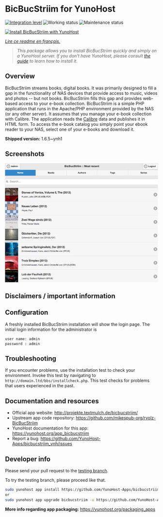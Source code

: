 <!--
N.B.: This README was automatically generated by https://github.com/YunoHost/apps/tree/master/tools/README-generator
It shall NOT be edited by hand.
-->

# BicBucStriim for YunoHost

[![Integration level](https://dash.yunohost.org/integration/bicbucstriim.svg)](https://dash.yunohost.org/appci/app/bicbucstriim) ![Working status](https://ci-apps.yunohost.org/ci/badges/bicbucstriim.status.svg) ![Maintenance status](https://ci-apps.yunohost.org/ci/badges/bicbucstriim.maintain.svg)

[![Install BicBucStriim with YunoHost](https://install-app.yunohost.org/install-with-yunohost.svg)](https://install-app.yunohost.org/?app=bicbucstriim)

*[Lire ce readme en français.](./README_fr.md)*

> *This package allows you to install BicBucStriim quickly and simply on a YunoHost server.
If you don't have YunoHost, please consult [the guide](https://yunohost.org/#/install) to learn how to install it.*

## Overview

BicBucStriim streams books, digital books. It was primarily designed to fill a gap in the functionality of NAS devices that provide access to music, videos and photos -- but not books. BicBucStriim fills this gap and provides web-based access to your e-book collection.
BicBucStriim is a simple PHP application that runs in the Apache/PHP environment provided by the NAS (or any other server). It assumes that you manage your e-book collection with Calibre. The application reads the [Calibre](https://calibre-ebook.com/) data and publishes it in HTML form. To access the e-book catalog you simply point your ebook reader to your NAS, select one of your e-books and download it.

**Shipped version:** 1.6.5~ynh1

## Screenshots

![Screenshot of BicBucStriim](./doc/screenshots/bbs-121-recent.png)

## Disclaimers / important information

## Configuration

A freshly installed BicBucStriim installation will show the login page. The initial login information for the administrator is

    user name: admin
    password : admin

## Troubleshooting

If you encounter problems, use the installation test to check your environment. Invoke this test by navigating to `http://domain.ltd/bbs/installcheck.php`. This test checks for problems that users experienced in the past.
## Documentation and resources

* Official app website: <http://projekte.textmulch.de/bicbucstriim/>
* Upstream app code repository: <https://github.com/mikespub-org/rvolz-BicBucStriim>
* YunoHost documentation for this app: <https://yunohost.org/app_bicbucstriim>
* Report a bug: <https://github.com/YunoHost-Apps/bicbucstriim_ynh/issues>

## Developer info

Please send your pull request to the [testing branch](https://github.com/YunoHost-Apps/bicbucstriim_ynh/tree/testing).

To try the testing branch, please proceed like that.

``` bash
sudo yunohost app install https://github.com/YunoHost-Apps/bicbucstriim_ynh/tree/testing --debug
or
sudo yunohost app upgrade bicbucstriim -u https://github.com/YunoHost-Apps/bicbucstriim_ynh/tree/testing --debug
```

**More info regarding app packaging:** <https://yunohost.org/packaging_apps>
